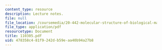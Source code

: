 ```yaml
---
content_type: resource
description: Lecture notes.
file: null
file_location: /coursemedia/20-442-molecular-structure-of-biological-materials-be-442-fall-2005/478358c481f9242db59eaa40b94a27b8_110305.pdf
file_type: application/pdf
resourcetype: Document
title: 110305.pdf
uid: 478358c4-81f9-242d-b59e-aa40b94a27b8
---
```


